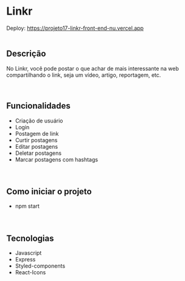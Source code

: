 # Linkr
Deploy: https://projeto17-linkr-front-end-nu.vercel.app
</br></br>

## Descrição
<p>No Linkr, você pode postar o que achar de mais interessante na web compartilhando o link, seja um vídeo, artigo, reportagem, etc.</p>
</br>

## Funcionalidades
- Criação de usuário
- Login
- Postagem de link
- Curtir postagens
- Editar postagens
- Deletar postagens
- Marcar postagens com hashtags
</br></br></br>

## Como iniciar o projeto
- npm start
</br></br></br>

## Tecnologias
- Javascript
- Express
- Styled-components
- React-Icons
</br>
